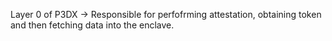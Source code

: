 Layer 0 of P3DX -> Responsible for perfofrming attestation, obtaining token and then fetching data into the enclave.
